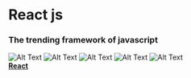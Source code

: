 # React js
### The trending framework of javascript
![Alt Text](https://img.shields.io/badge/React.js-16.3.1-9cf)
![Alt Text](https://img.shields.io/badge/HTML-5-brightgreen)
![Alt Text](https://img.shields.io/badge/CSS-3-red)
![Alt Text](https://img.shields.io/badge/JavaScript-5.1-yellowgreen)
![Alt Text](https://img.shields.io/badge/jQuery-3.5.1-yellow)<br/>
**[React](https://reactjs.org/)**
